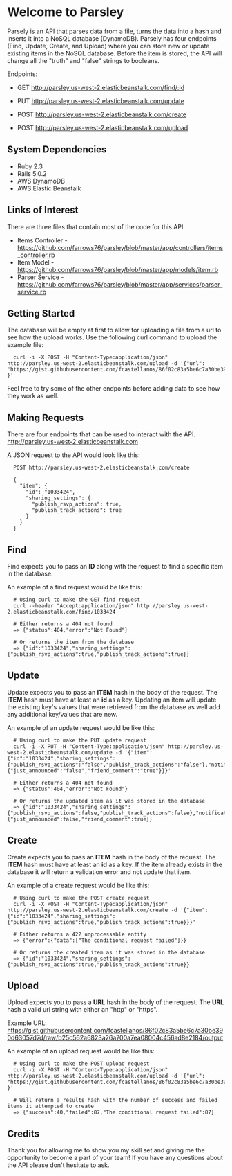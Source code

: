 # Welcome to Parsley

Parsely is an API that parses data from a file, turns the data into a hash and inserts it into a NoSQL database (DynamoDB).
Parsely has four endpoints (Find, Update, Create, and Upload) where you can store new or update existing items
in the NoSQL database. Before the item is stored, the API will change all the "truth" and "false" strings to booleans.

Endpoints:

* GET http://parsley.us-west-2.elasticbeanstalk.com/find/:id

* PUT http://parsley.us-west-2.elasticbeanstalk.com/update

* POST http://parsley.us-west-2.elasticbeanstalk.com/create

* POST http://parsley.us-west-2.elasticbeanstalk.com/upload

## System Dependencies

* Ruby 2.3
* Rails 5.0.2
* AWS DynamoDB
* AWS Elastic Beanstalk

## Links of Interest

There are three files that contain most of the code for this API

* Items Controller - https://github.com/farrows76/parsley/blob/master/app/controllers/items_controller.rb
* Item Model - https://github.com/farrows76/parsley/blob/master/app/models/item.rb
* Parser Service - https://github.com/farrows76/parsley/blob/master/app/services/parser_service.rb

## Getting Started

The database will be empty at first to allow for uploading a file from a url to see how the upload works. Use
the following curl command to upload the example file:

```shell
  curl -i -X POST -H "Content-Type:application/json" http://parsley.us-west-2.elasticbeanstalk.com/upload -d '{"url": "https://gist.githubusercontent.com/fcastellanos/86f02c83a5be6c7a30be390d63057d7d/raw/b25c562a6823a26a700a7ea08004c456ad8e2184/output" }'
```

Feel free to try some of the other endpoints before adding data to see how they work as well.

## Making Requests

There are four endpoints that can be used to interact with the API. http://parsley.us-west-2.elasticbeanstalk.com

A JSON request to the API would look like this:

```
  POST http://parsley.us-west-2.elasticbeanstalk.com/create 

  {
    "item": {
      "id": "1033424",
      "sharing_settings": {
        "publish_rsvp_actions": true,
        "publish_track_actions": true
      }
    }
  }
```

## Find

Find expects you to pass an **ID** along with the request to find a specific item in the database.

An example of a find request would be like this:

```shell
  # Using curl to make the GET find request
  curl --header "Accept:application/json" http://parsley.us-west-2.elasticbeanstalk.com/find/1033424
  
  # Either returns a 404 not found
  => {"status":404,"error":"Not Found"}
  
  # Or returns the item from the database
  => {"id":"1033424","sharing_settings":{"publish_rsvp_actions":true,"publish_track_actions":true}}
```

## Update

Update expects you to pass an **ITEM** hash in the body of the request. The **ITEM** hash must have at least an **id** as a key.
Updating an item will update the existing key's values that were retrieved from the database as well add any additional key/values
that are new.

An example of an update request would be like this:

```shell
  # Using curl to make the PUT update request
  curl -i -X PUT -H "Content-Type:application/json" http://parsley.us-west-2.elasticbeanstalk.com/update -d '{"item":{"id":"1033424","sharing_settings":{"publish_rsvp_actions":"false","publish_track_actions":"false"},"notification_settings":{"just_announced":"false","friend_comment":"true"}}}'
  
  # Either returns a 404 not found
  => {"status":404,"error":"Not Found"}
  
  # Or returns the updated item as it was stored in the database
  => {"id":"1033424","sharing_settings":{"publish_rsvp_actions":false,"publish_track_actions":false},"notification_settings":{"just_announced":false,"friend_comment":true}}
```

## Create

Create expects you to pass an **ITEM** hash in the body of the request. The **ITEM** hash must have at least an **id** as a key.
If the item already exists in the database it will return a validation error and not update that item.

An example of a create request would be like this:

```shell
  # Using curl to make the POST create request
  curl -i -X POST -H "Content-Type:application/json" http://parsley.us-west-2.elasticbeanstalk.com/create -d '{"item":{"id":"1033424","sharing_settings":{"publish_rsvp_actions":true,"publish_track_actions":true}}}'
  
  # Either returns a 422 unprocessable entity
  => {"error":{"data":["The conditional request failed"]}}
  
  # Or returns the created item as it was stored in the database
  => {"id":"1033424","sharing_settings":{"publish_rsvp_actions":true,"publish_track_actions":true}}
```

## Upload

Upload expects you to pass a **URL** hash in the body of the request. The **URL** hash a valid url string with either an
"http" or "https".

Example URL: https://gist.githubusercontent.com/fcastellanos/86f02c83a5be6c7a30be390d63057d7d/raw/b25c562a6823a26a700a7ea08004c456ad8e2184/output

An example of an upload request would be like this:

```shell
  # Using curl to make the POST upload request
  curl -i -X POST -H "Content-Type:application/json" http://parsley.us-west-2.elasticbeanstalk.com/upload -d '{"url": "https://gist.githubusercontent.com/fcastellanos/86f02c83a5be6c7a30be390d63057d7d/raw/b25c562a6823a26a700a7ea08004c456ad8e2184/output" }'
  
  # Will return a results hash with the number of success and failed items it attempted to create
  => {"success":40,"failed":87,"The conditional request failed":87}
```

## Credits
Thank you for allowing me to show you my skill set and giving me the opportunity to become a part of your team! If you have
any questions about the API please don't hesitate to ask.